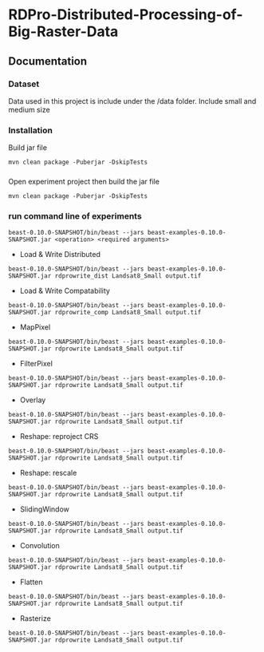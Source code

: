 # RDPro-Distributed-Processing-of-Big-Raster-Data


## Documentation
### Dataset
Data used in this project is include under the /data folder.
Include small and medium size 

### Installation
Build jar file
```shell
mvn clean package -Puberjar -DskipTests
```
### 
Open experiment project then build the jar file
```shell
mvn clean package -Puberjar -DskipTests
```
### run command line of experiments
```shell
beast-0.10.0-SNAPSHOT/bin/beast --jars beast-examples-0.10.0-SNAPSHOT.jar <operation> <required arguments>
```
- Load & Write Distributed
```shell
beast-0.10.0-SNAPSHOT/bin/beast --jars beast-examples-0.10.0-SNAPSHOT.jar rdprowrite_dist Landsat8_Small output.tif
```

- Load & Write Compatability
```shell
beast-0.10.0-SNAPSHOT/bin/beast --jars beast-examples-0.10.0-SNAPSHOT.jar rdprowrite_comp Landsat8_Small output.tif
```

- MapPixel
```shell
beast-0.10.0-SNAPSHOT/bin/beast --jars beast-examples-0.10.0-SNAPSHOT.jar rdprowrite Landsat8_Small output.tif
```

- FilterPixel
```shell
beast-0.10.0-SNAPSHOT/bin/beast --jars beast-examples-0.10.0-SNAPSHOT.jar rdprowrite Landsat8_Small output.tif
```

- Overlay
```shell
beast-0.10.0-SNAPSHOT/bin/beast --jars beast-examples-0.10.0-SNAPSHOT.jar rdprowrite Landsat8_Small output.tif
```

- Reshape: reproject CRS
```shell
beast-0.10.0-SNAPSHOT/bin/beast --jars beast-examples-0.10.0-SNAPSHOT.jar rdprowrite Landsat8_Small output.tif
```

- Reshape: rescale
```shell
beast-0.10.0-SNAPSHOT/bin/beast --jars beast-examples-0.10.0-SNAPSHOT.jar rdprowrite Landsat8_Small output.tif
```

- SlidingWindow
```shell
beast-0.10.0-SNAPSHOT/bin/beast --jars beast-examples-0.10.0-SNAPSHOT.jar rdprowrite Landsat8_Small output.tif
```

- Convolution
```shell
beast-0.10.0-SNAPSHOT/bin/beast --jars beast-examples-0.10.0-SNAPSHOT.jar rdprowrite Landsat8_Small output.tif
```

- Flatten
```shell
beast-0.10.0-SNAPSHOT/bin/beast --jars beast-examples-0.10.0-SNAPSHOT.jar rdprowrite Landsat8_Small output.tif
```

- Rasterize
```shell
beast-0.10.0-SNAPSHOT/bin/beast --jars beast-examples-0.10.0-SNAPSHOT.jar rdprowrite Landsat8_Small output.tif
```